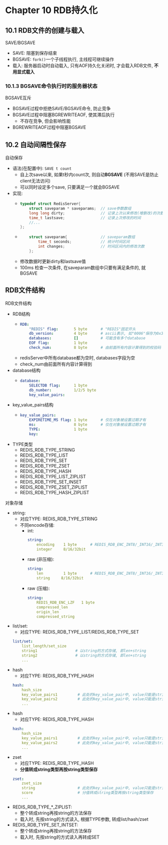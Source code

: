 # Chapter 10 RDB持久化

## 10.1 RDB文件的创建与载入

SAVE/BGSAVE
- SAVE: 阻塞到保存结束
- BGSAVE: `fork()`一个子线程执行, 主线程可继续操作
- 载入: 服务器启动时自动载入, 只有AOF持久化关闭时, 才会载入RDB文件, **不用显式载入**

### 10.1.3 BGSAVE命令执行时的服务器状态

BGSAVE互斥
- BGSAVE过程中拒绝SAVE/BGSAVE命令, 防止竞争
- BGSAVE过程中阻塞BGREWRITEAOF, 使其滞后执行
    - 不存在竞争, 但会影响性能
- BGREWRITEAOF过程中阻塞BGSAVE

## 10.2 自动间隔性保存


自动保存
- 语法(在配置中): `SAVE t count`
    - 自上次save以来, 如果t秒内count次, 则自动**BGSAVE** (不用SAVE是防止client无法访问)
    - 可以同时设定多个save, 只要满足一个就会BGSAVE
- 实现:
    -   ```cpp
        typedef struct RedisServer{
            struct saveparam * saveparams;  // save参数数组
            long long dirty;                // 记录上次以来修改(增删改)的次数
            time_t lastsave;                // 记录上次修改的时间
            //...
        };
        ```
    -   ```cpp
            struct saveparam{               // saveparam数组
                time_t seconds;             // 统计时间区间
                int changes;                // 时间区间内的修改次数
            };
        ```
    - 修改数据时更新dirty和lastsave值
    - 100ms 检查一次条件, 在saveparam数组中只要有满足条件的, 就BGSAVE


## RDB文件结构
RDB文件结构
- RDB结构
    -   ```YAML
        RDB:
            "REDIS" flag:       5 byte      # "REDIS"固定开头
            db_version:         4 byte      # ascii表示, 如"0006"保存为0x30303036
            databases:          []          # 可能含有多个database
            EOF flag:           1 byte
            check_num:          8 byte      # 由前面所有内容计算得到的校验码
        ```
    - redisServer中所有database都为空时, databases字段为空
    - check_num由前面所有内容计算得到
- database结构
    -   ```yaml
        database:
            SELECTDB flag:      1 byte
            db_number:          1/2/5 byte
            key_value_pairs:          
        ````
- key_value_pairs结构
    -   ```yaml
        key_value_pairs:
            EXPIRETIME_MS flag: 1 byte      # 仅在对象被设置过期才有
            ms:                 8 byte      # 仅在对象被设置过期才有
            TYPE:               1 byte
            key:                
        ````
- TYPE类型
    - REDIS_RDB_TYPE_STRING
    - REDIS_RDB_TYPE_LIST
    - REDIS_RDB_TYPE_SET
    - REDIS_RDB_TYPE_ZSET
    - REDIS_RDB_TYPE_HASH
    - REDIS_RDB_TYPE_LIST_ZIPLIST
    - REDIS_RDB_TYPE_SET_INSET
    - REDIS_RDB_TYPE_ZSET_ZIPLIST
    - REDIS_RDB_TYPE_HASH_ZIPLIST

对象存储
- string:
    - 对应TYPE: REDIS_RDB_TYPE_STRING
    - 不同encode存储:
        - int:
            ```YAML
            string:
                encoding    1 byte      # REDIS_RDB_ENC_INT8/_INT16/_INT32
                integer     8/16/32bit
            ```
        - raw (非压缩):
            ```YAML
            string:
                len         1 byte      # REDIS_RDB_ENC_INT8/_INT16/_INT32
                string     8/16/32bit
            ```
        - raw (压缩):
            ```YAML
            string:
                REDIS_RDB_ENC_LZF   1 byte
                compressed_len      
                origin_len      
                compressed_string
            ```
- list/set:
    - 对应TYPE: REDIS_RDB_TYPE_LIST/REDIS_RDB_TYPE_SET
    ```yaml
    list/set:
        list_length/set_size
        string1                 # 以string的方式存储, 即len+string
        string2                 # 以string的方式存储, 即len+string
        ...
    ```
- hash
    - 对应TYPE: REDIS_RDB_TYPE_HASH
    ```yaml
    hash:
        hash_size
        key_value_pairs1         # 此处的key_value_pair中, value只能是string
        key_value_pairs2         # 此处的key_value_pair中, value只能是string
        ...
    ```
- hash
    - 对应TYPE: REDIS_RDB_TYPE_HASH
    ```yaml
    hash:
        hash_size
        key_value_pairs1         # 此处的key_value_pair中, value只能是string
        key_value_pairs2         # 此处的key_value_pair中, value只能是string
        ...
    ```
- zset
    - 对应TYPE: REDIS_RDB_TYPE_HASH
    - **分值转成string类型再按string类型保存**
    ```yaml
    zset:
        zset_size
        string                   # 此处的key_value_pair中, value只能是string
        score                    # 分值转成string类型再按string类型保存
        ...
    ```
- REDIS_RDB_TYPE_*_ZIPLIST: 
    - 整个转成string再按string的方法保存
    - 载入时, 先按string的方式读入, 根据TYPE参数, 转成list/hash/zset
- REDIS_RDB_TYPE_SET_INTSET:
    - 整个转成string再按string的方法保存
    - 载入时, 先按string的方式读入再转成SET